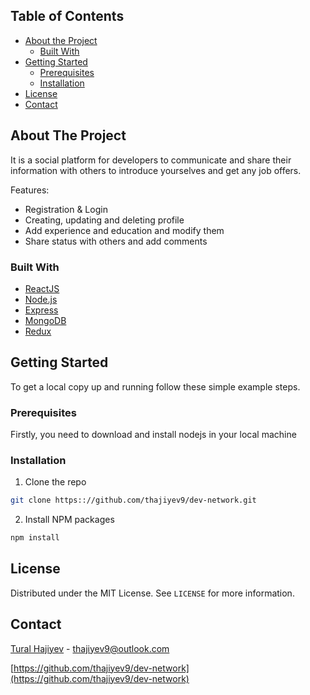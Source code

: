 
## Table of Contents

* [About the Project](#about-the-project)
  * [Built With](#built-with)
* [Getting Started](#getting-started)
  * [Prerequisites](#prerequisites)
  * [Installation](#installation)
* [License](#license)
* [Contact](#contact)


<!-- ABOUT THE PROJECT -->
## About The Project

It is a social platform for developers to communicate and share their information with others to introduce yourselves and get any job offers. 

Features:
* Registration & Login 
* Creating, updating and deleting profile 
* Add experience and education and modify them
* Share status with others and add comments 

### Built With

* [ReactJS](https://reactjs.org/)
* [Node.js](nodejs.org)
* [Express](https://expressjs.com/)
* [MongoDB](https://www.mongodb.com/)
* [Redux](https://redux.js.org/)



## Getting Started

To get a local copy up and running follow these simple example steps.

### Prerequisites

Firstly, you need to download and install nodejs in your local machine

### Installation

1. Clone the repo
```sh
git clone https:://github.com/thajiyev9/dev-network.git
```
2. Install NPM packages
```sh
npm install
```

<!-- LICENSE -->
## License

Distributed under the MIT License. See `LICENSE` for more information.


<!-- CONTACT -->
## Contact

[Tural Hajiyev](https://www.linkedin.com/in/tural-hajiyev-703a15155) - thajiyev9@outlook.com

[https://github.com/thajiyev9/dev-network](https://github.com/thajiyev9/dev-network)


